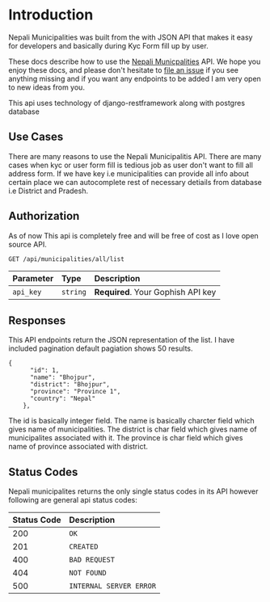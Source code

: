 # Introduction

Nepali Municipalities  was built from the  with  JSON API that makes it easy for developers and basically during Kyc Form fill up by user.

These docs describe how to use the [Nepali Municpalities](https://nepali-municipalities.herokuapp.com/api/docs/) API. We hope you enjoy these docs, and please don't hesitate to [file an issue](https://github.com/nawarazpokhrel/nepali_municipalities) if you see anything missing and 
if you want any endpoints to be added I am very open to new ideas from you.

This api uses technology of django-restframework along with postgres database

## Use Cases

There are many reasons to use the Nepali Municipalitis API. There are many cases when kyc or user form fill is tedious job as user don't want to fill all address form.
If we have key i.e municipalities can provide all info about certain place we can autocomplete rest of necessary detiails from database i.e District and Pradesh.
## Authorization

As of now This api is completely free and will be free of cost as I love open source API.



```http
GET /api/municipalities/all/list
```

| Parameter | Type | Description |
| :--- | :--- | :--- |
| `api_key` | `string` | **Required**. Your Gophish API key |

## Responses

This API endpoints return the JSON representation of the list. I have included pagination default pagiation  shows 50 results.
```
{
      "id": 1,
      "name": "Bhojpur",
      "district": "Bhojpur",
      "province": "Province 1",
      "country": "Nepal"
    },
```

The id is basically integer field.
The name is basically charcter field which gives name of municipalities.
The district is char field which gives name of  municipalites associated with it.
The province is char field which gives name of  province  associated with district.

## Status Codes

Nepali municipalites  returns the only  single status codes in its API however following are general api status codes:

| Status Code | Description |
| :--- | :--- |
| 200 | `OK` |
| 201 | `CREATED` |
| 400 | `BAD REQUEST` |
| 404 | `NOT FOUND` |
| 500 | `INTERNAL SERVER ERROR` |
